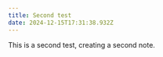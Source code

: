 ```yaml
---
title: Second test
date: 2024-12-15T17:31:38.932Z
---
```

This is a second test, creating a second note.